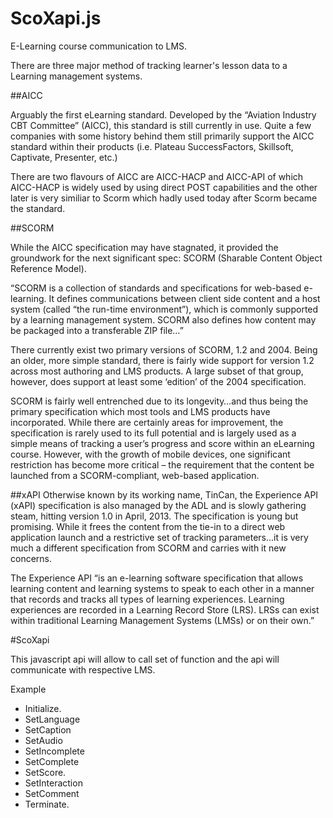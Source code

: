 # ScoXapi.js
E-Learning course communication to LMS.

There are three major method of tracking learner's lesson data to a Learning management systems.

##AICC

Arguably the first eLearning standard. Developed by the “Aviation Industry CBT Committee” (AICC), this standard is still currently in use. Quite a few companies with some history behind them still primarily support the AICC standard within their products (i.e. Plateau SuccessFactors, Skillsoft, Captivate, Presenter, etc.)

There are two flavours of AICC are AICC-HACP and AICC-API of which AICC-HACP is widely used by using direct POST capabilities and the other later is very similiar to Scorm which hadly used today after Scorm became the standard.

##SCORM

While the AICC specification may have stagnated, it provided the groundwork for the next significant spec: SCORM (Sharable Content Object Reference Model). 

“SCORM is a collection of standards and specifications for web-based e-learning. It defines communications between client side content and a host system (called “the run-time environment”), which is commonly supported by a learning management system. SCORM also defines how content may be packaged into a transferable ZIP file…”

There currently exist two primary versions of SCORM, 1.2 and 2004. Being an older, more simple standard, there is fairly wide support for version 1.2 across most authoring and LMS products. A large subset of that group, however, does support at least some ‘edition’ of the 2004 specification.

SCORM is fairly well entrenched due to its longevity…and thus being the primary specification which most tools and LMS products have incorporated. While there are certainly areas for improvement, the specification is rarely used to its full potential and is largely used as a simple means of tracking a user’s progress and score within an eLearning course. However, with the growth of mobile devices, one significant restriction has become more critical – the requirement that the content be launched from a SCORM-compliant, web-based application.

##xAPI
Otherwise known by its working name, TinCan, the Experience API (xAPI) specification is also managed by the ADL and is slowly gathering steam, hitting version 1.0 in April, 2013. The specification is young but promising. While it frees the content from the tie-in to a direct web application launch and a restrictive set of tracking parameters…it is very much a different specification from SCORM and carries with it new concerns.

The Experience API “is an e-learning software specification that allows learning content and learning systems to speak to each other in a manner that records and tracks all types of learning experiences. Learning experiences are recorded in a Learning Record Store (LRS). LRSs can exist within traditional Learning Management Systems (LMSs) or on their own.”

#ScoXapi

This javascript api will allow to call set of function and the api will communicate with respective LMS.

Example

* Initialize.
* SetLanguage
* SetCaption
* SetAudio
* SetIncomplete
* SetComplete
* SetScore.
* SetInteraction
* SetComment
* Terminate.



